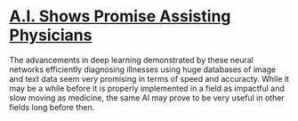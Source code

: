 # [A.I. Shows Promise Assisting Physicians](https://www.nytimes.com/2019/02/11/health/artificial-intelligence-medical-diagnosis.html)
The advancements in deep learning demonstrated by these neural networks efficiently diagnosing illnesses using huge databases of image and text data seem very promising in terms of speed and accuracty. While it may be a while before it is properly implemented in a field as impactful and slow moving as medicine, the same AI may prove to be very useful in other fields long before then.